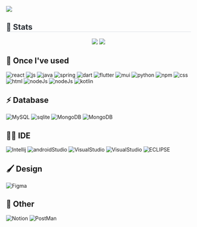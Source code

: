 <img src="https://capsule-render.vercel.app/api?type=waving&color=0:ffe5e5,100:fe0101&height=180&text=Welcome!&animation=fadeIn&fontColor=ffffff&fontSize=70" />
    </div>

<div style="text-align: left;"> 
    <h2 style="border-bottom: 1px solid #d8dee4; color: #282d33;"> 🏅 Stats </h2> <div align= "center"> <img src="https://github-readme-stats.vercel.app/api?username=KimJeongMin2&bg_color=180,fff0f0,00000000&title_color=000000&text_color=000000"
         /> <img src="https://github-readme-stats.vercel.app/api/top-langs/?username=KimJeongMin2&layout=compact&bg_color=180,fff0f0,00000000&title_color=000000&text_color=000000"
           /> </div> 
    </div>
    
## 🌱 Once I've used
![react](https://img.shields.io/badge/React-20232A?style=for-the-badge&logo=react&logoColor=61DAFB)
![js](https://img.shields.io/badge/JavaScript-F7DF1E?style=for-the-badge&logo=JavaScript&logoColor=white)
![java](https://img.shields.io/badge/Java-ED8B00?style=for-the-badge&logo=openjdk&logoColor=white)
![spring](https://img.shields.io/badge/Spring-6DB33F?style=for-the-badge&logo=spring&logoColor=white)
![dart](https://img.shields.io/badge/Dart-0175C2?style=for-the-badge&logo=dart&logoColor=white)
![flutter](https://img.shields.io/badge/Flutter-02569B?style=for-the-badge&logo=flutter&logoColor=whit)
![mui](https://img.shields.io/badge/Material--UI-0081CB?style=for-the-badge&logo=material-ui&logoColor=white)
![python](https://img.shields.io/badge/Python-3776AB?style=for-the-badge&logo=python&logoColor=white)
![npm](https://img.shields.io/badge/npm-CB3837?style=for-the-badge&logo=npm&logoColor=white)
![css](https://img.shields.io/badge/CSS3-1572B6?style=for-the-badge&logo=css3&logoColor=white)
![html](https://img.shields.io/badge/HTML-239120?style=for-the-badge&logo=html5&logoColor=white)
![nodeJs](https://img.shields.io/badge/Node.js-43853D?style=for-the-badge&logo=node.js&logoColor=white)
![nodeJs](https://img.shields.io/badge/Unity-100000?style=for-the-badge&logo=unity&logoColor=white)
![kotlin](https://img.shields.io/badge/Kotlin-0095D5?&style=for-the-badge&logo=kotlin&logoColor=white)

## ⚡ Database
![MySQL](https://img.shields.io/badge/MySQL-005C84?style=for-the-badge&logo=mysql&logoColor=white)
![sqlite](https://img.shields.io/badge/SQLite-07405E?style=for-the-badge&logo=sqlite&logoColor=white)
![MongoDB](https://img.shields.io/badge/MongoDB-4EA94B?style=for-the-badge&logo=mongodb&logoColor=white)
![MongoDB](https://img.shields.io/badge/Firebase-039BE5?style=for-the-badge&logo=Firebase&logoColor=white)

## 👩‍💻 IDE
![Intellij](https://img.shields.io/badge/IntelliJ_IDEA-000000.svg?style=for-the-badge&logo=intellij-idea&logoColor=white)
![androidStudio](https://img.shields.io/badge/Android_Studio-3DDC84?style=for-the-badge&logo=android-studio&logoColor=white)
![VisualStudio](https://img.shields.io/badge/Visual_Studio_Code-0078D4?style=for-the-badge&logo=visual%20studio%20code&logoColor=white)
![VisualStudio](https://img.shields.io/badge/Visual_Studio-5C2D91?style=for-the-badge&logo=visual%20studio&logoColor=white)
![ECLIPSE](https://img.shields.io/badge/Eclipse-2C2255?style=for-the-badge&logo=eclipse&logoColor=white)

## 🖌️ Design
![Figma](https://img.shields.io/badge/Figma-F24E1E?style=for-the-badge&logo=figma&logoColor=white)

## 🥅 Other
![Notion](https://img.shields.io/badge/Notion-%23000000.svg?style=for-the-badge&logo=notion&logoColor=white)
![PostMan](https://img.shields.io/badge/Postman-FF6C37?style=for-the-badge&logo=postman&logoColor=white)
    
